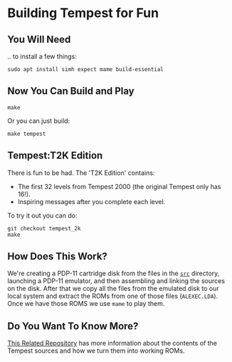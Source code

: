 # Building Tempest for Fun

## You Will Need
.. to install a few things:
```
sudo apt install simh expect mame build-essential
```

## Now You Can Build and Play
```
make
```

Or you can just build:
```
make tempest
```

## Tempest:T2K Edition
There is fun to be had. The 'T2K Edition' contains:
* The first 32 levels from Tempest 2000 (the original Tempest only has 16!).
* Inspiring messages after you complete each level.

To try it out you can do:

```
git checkout tempest_2k
make
```

## How Does This Work?
We're creating a PDP-11 cartridge disk from the files in the [`src`](./src) directory, launching
a PDP-11 emulator, and then assembling and linking the sources on the disk. After that we copy
all the files from the emulated disk to our local system and extract the ROMs from one of those files (`ALEXEC.LDA`).
Once we have those ROMS we use `mame` to play them.

## Do You Want To Know More?
[This Related Repository](https://github.com/mwenge/tempest) has more information about the contents of the 
Tempest sources and how we turn them into working ROMs.
